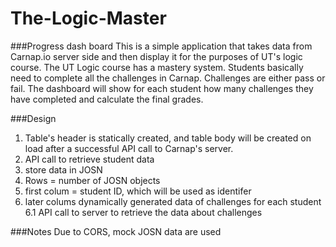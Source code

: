 # The-Logic-Master

###Progress dash board
This is a simple application that takes data from Carnap.io server side and then display it for the purposes of UT's logic course. The UT Logic course has a mastery system. Students basically need to complete all the challenges in Carnap. Challenges are either pass or fail. The dashboard will show for each student how many challenges they have completed and calculate the final grades. 

###Design
1. Table's header is statically created, and table body will be created on load after  a successful API call to Carnap's server.
2. API call to retrieve student data
3. store data in JOSN 
4. Rows = number of JOSN objects 
5. first colum = student ID, which will be used as identifer
6. later colums dynamically generated data of challenges for each student
6.1 API call to server to retrieve the data about challenges 

###Notes
Due to CORS, mock JOSN data are used  
